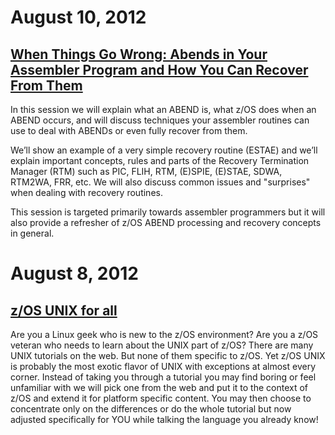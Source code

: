 # August 10, 2012

## [When Things Go Wrong: Abends in Your Assembler Program and How You Can Recover From Them](Abend_Recovery_Anaheim_2012_08_10.pdf)

In this session we will explain what an ABEND is, what z/OS does when an ABEND occurs, and will discuss techniques your assembler routines can use to deal with ABENDs or even fully recover from them.

We’ll show an example of a very simple recovery routine (ESTAE) and we’ll explain important concepts, rules and parts of the Recovery Termination Manager (RTM) such as PIC, FLIH, RTM, (E)SPIE, (E)STAE, SDWA, RTM2WA, FRR, etc. We will also discuss common issues and "surprises" when dealing with recovery routines.

This session is targeted primarily towards assembler programmers but it will also provide a refresher of z/OS ABEND processing and recovery concepts in general.

# August 8, 2012

## [z/OS UNIX for all](Anaheim_Unix_for_all.pdf)

Are you a Linux geek who is new to the z/OS environment? Are you a z/OS veteran who needs to learn about the UNIX part of z/OS? There are many UNIX tutorials on the web. But none of them specific to z/OS. Yet z/OS UNIX is probably the most exotic flavor of UNIX with exceptions at almost every corner. Instead of taking you through a tutorial you may find boring or feel unfamiliar with we will pick one from the web and put it to the context of z/OS and extend it for platform specific content. You may then choose to concentrate only on the differences or do the whole tutorial but now adjusted specifically for YOU while talking the language you already know!
